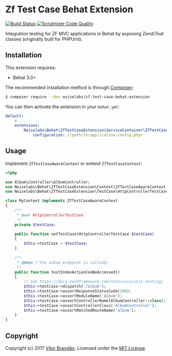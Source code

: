 # Zf Test Case Behat Extension

[![Build Status](https://travis-ci.org/noiselabs/zf-test-case-behat-extension.svg)](https://travis-ci.org/noiselabs/zf-test-case-behat-extension)
[![Scrutinizer Code Quality](https://scrutinizer-ci.com/g/noiselabs/zf-test-case-behat-extension/badges/quality-score.png?b=master)](https://scrutinizer-ci.com/g/noiselabs/zf-test-case-behat-extension/?branch=master)

Integration testing for ZF MVC applications in Behat by exposing Zend\Test classes (originally built for PHPUnit).

Installation
------------

This extension requires:

* Behat 3.0+

The recommended installation method is through [Composer](http://getcomposer.org):

```bash
$ composer require --dev noiselabs/zf-test-case-behat-extension
```

You can then activate the extension in your ``behat.yml``:

```yaml
default:
    # ...
    extensions:
        Noiselabs\Behat\ZfTestCaseExtension\ServiceContainer\ZfTestCaseExtension:
            configuration: </path/to/application.config.php>
```

## Usage

Implement `ZfTestCaseAwareContext` or extend `ZfTestCaseContext`:

```php
<?php

use Album\Controller\AlbumController;
use Noiselabs\Behat\ZfTestCaseExtension\Context\ZfTestCaseAwareContext;
use Noiselabs\Behat\ZfTestCaseExtension\TestCase\HttpControllerTestCase;

class MyContext implements ZfTestCaseAwareContext
{
    /**
     * @var HttpControllerTestCase
     */
    private $testCase;

    public function setTestCase(HttpControllerTestCase $testCase)
    {
        $this->testCase = $testCase;
    }
    
    /**
     * @When /^the album endpoint is called$/
     */
    public function testIndexActionCanBeAccessed()
    {
        // See https://docs.zendframework.com/tutorials/unit-testing/
        $this->testCase->dispatch('/album');
        $this->testCase->assertResponseStatusCode(200);
        $this->testCase->assertModuleName('Album');
        $this->testCase->assertControllerName(AlbumController::class);
        $this->testCase->assertControllerClass('AlbumController');
        $this->testCase->assertMatchedRouteName('album');
    }
}

```

## Copyright
   
Copyright (c) 2017 [Vítor Brandão](https://noiselabs.io). Licensed under the [MIT License](LICENSE).
